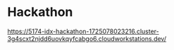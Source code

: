 # Hackathon

https://5174-idx-hackathon-1725078023216.cluster-3g4scxt2njdd6uovkqyfcabgo6.cloudworkstations.dev/

